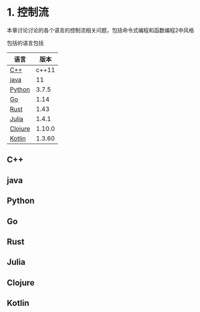 # 1.  控制流

本章讨论讨论的各个语言的控制流相关问题，包括命令式编程和函数编程2中风格 

包括的语言包括  

|	语言	|	版本		|
|	----	|	----		|
|	[C++](#C++)	|	c++11		|
| 	[java](#java)	|	11			|
|	[Python](#python)	|	3.7.5		|
|	[Go](#go)		|	1.14		|
|	[Rust](#rust)	|	1.43		|
|	[Julia](#kotlin)	|	1.4.1 |
|	[Clojure](#clojure)	|	1.10.0 |
|	[Kotlin](#kotlin)	|	1.3.60 |


## <span id=”C++”>C++</span>
## <span id=”java”>java</span>
## <span id=”Python”>Python</span>
## <span id=”Go”>Go</span>
## <span id=”Rust”> Rust </span>
## <span id=”Julia”> Julia </span>
## <span id=”Clojure”> Clojure </span>
## <span id=”Kotlin”> Kotlin </span>
